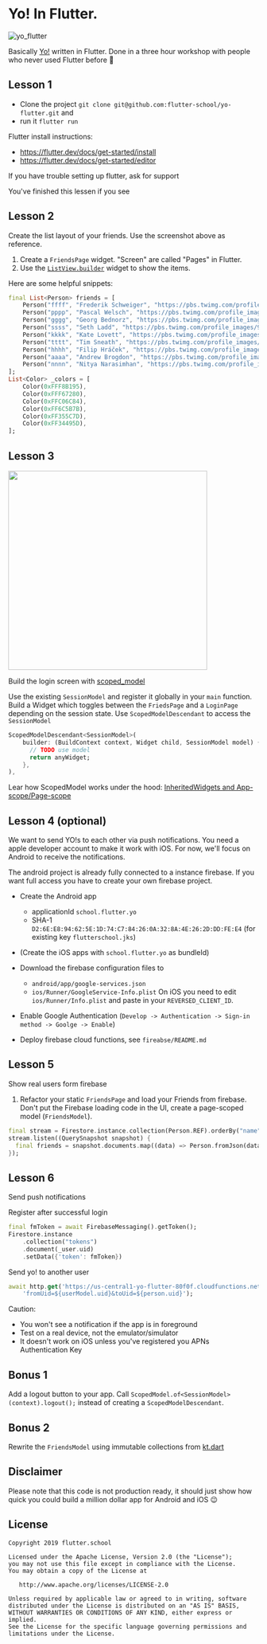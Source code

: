 # Yo! In Flutter.

![yo_flutter](https://user-images.githubusercontent.com/11478053/49794374-b1a1ce00-fd37-11e8-9364-9ec0efde9ca6.png)

Basically [Yo!](http://www.justyo.co/) written in Flutter. Done in a three hour workshop with people who never used Flutter before 🍻

## Lesson 1

- Clone the project `git clone git@github.com:flutter-school/yo-flutter.git` and 
- run it `flutter run`

Flutter install instructions: 
- https://flutter.dev/docs/get-started/install
- https://flutter.dev/docs/get-started/editor

If you have trouble setting up flutter, ask for support

You've finished this lessen if you see 

## Lesson 2

Create the list layout of your friends. Use the screenshot above as reference.

1. Create a `FriendsPage` widget. "Screen" are called "Pages" in Flutter.
2. Use the [`ListView.builder`](https://docs.flutter.io/flutter/widgets/ListView-class.html) widget to show the items. 

Here are some helpful snippets:
```dart
final List<Person> friends = [
    Person("ffff", "Frederik Schweiger", "https://pbs.twimg.com/profile_images/1074391975820972033/SP7txc1D_400x400.jpg"),
    Person("pppp", "Pascal Welsch", "https://pbs.twimg.com/profile_images/941273826557677568/wCBwklPP_400x400.jpg"),
    Person("gggg", "Georg Bednorz", "https://pbs.twimg.com/profile_images/1091439933716381701/PIfcpdHq_400x400.png"),
    Person("ssss", "Seth Ladd", "https://pbs.twimg.com/profile_images/986316447293952000/oZWVUWDs_400x400.jpg"),
    Person("kkkk", "Kate Lovett", "https://pbs.twimg.com/profile_images/1048927764156432384/JxEqQ9dX_400x400.jpg"),
    Person("tttt", "Tim Sneath", "https://pbs.twimg.com/profile_images/653618067084218368/XlQA-oRl_400x400.jpg"),
    Person("hhhh", "Filip Hráček", "https://pbs.twimg.com/profile_images/796079953079111680/ymD9DY5g_400x400.jpg"),
    Person("aaaa", "Andrew Brogdon", "https://pbs.twimg.com/profile_images/651444930884186112/9vlhNFlu_400x400.png"),
    Person("nnnn", "Nitya Narasimhan", "https://pbs.twimg.com/profile_images/988808912504733697/z03gHVFL_400x400.jpg"),
];
List<Color> _colors = [
    Color(0xFFF8B195),
    Color(0xFFF67280),
    Color(0xFFC06C84),
    Color(0xFF6C5B7B),
    Color(0xFF355C7D),
    Color(0xFF34495D),
];
```

## Lesson 3

<img height="400px" src="https://user-images.githubusercontent.com/1096485/54165147-c2a9ca80-445f-11e9-8e9e-c1956e17c9ed.png" ></img>

Build the login screen with [scoped_model](https://github.com/brianegan/scoped_model/)

Use the existing `SessionModel` and register it globally in your `main` function.
Build a Widget which toggles between the `FriedsPage` and a `LoginPage` depending on the session state.
Use `ScopedModelDescendant` to access the `SessionModel`

```dart
ScopedModelDescendant<SessionModel>(
    builder: (BuildContext context, Widget child, SessionModel model) {
      // TODO use model
      return anyWidget;
    },
),
```

Lear how ScopedModel works under the hood: [InheritedWidgets and App-scope/Page-scope](https://medium.com/@mehmetf_71205/inheriting-widgets-b7ac56dbbeb1)

## Lesson 4 (optional)

We want to send YO!s to each other via push notifications. 
You need a apple developer account to make it work with iOS.
For now, we'll focus on Android to receive the notifications.

The android project is already fully connected to a instance firebase. 
If you want full access you have to create your own firebase project.

- Create the Android app
    - applicationId `school.flutter.yo`
    - SHA-1 `D2:6E:E8:94:62:5E:1D:74:C7:84:26:0A:32:8A:4E:26:2D:DD:FE:E4` (for existing key `flutterschool.jks`)
- (Create the iOS apps with `school.flutter.yo` as bundleId)


- Download the firebase configuration files to
    - `android/app/google-services.json` 
    - `ios/Runner/GoogleService-Info.plist`
    On iOS you need to edit `ios/Runner/Info.plist` and paste in your `REVERSED_CLIENT_ID`.

- Enable Google Authentication (`Develop -> Authentication -> Sign-in method -> Goolge -> Enable`) 



- Deploy firebase cloud functions, see `fireabse/README.md`

## Lesson 5

Show real users form firebase

1. Refactor your static `FriendsPage` and load your Friends from firebase. 
Don't put the Firebase loading code in the UI, create a page-scoped model (`FriendsModel`).
```dart
final stream = Firestore.instance.collection(Person.REF).orderBy("name").snapshots();
stream.listen((QuerySnapshot snapshot) {
  final friends = snapshot.documents.map((data) => Person.fromJson(data.data));
});
```

## Lesson 6

Send push notifications

Register after successful login
```dart
final fmToken = await FirebaseMessaging().getToken();
Firestore.instance
    .collection("tokens")
    .document(_user.uid)
    .setData({'token': fmToken})
```

Send yo! to another user
```dart
await http.get('https://us-central1-yo-flutter-80f0f.cloudfunctions.net/sendYo?'
    'fromUid=${userModel.uid}&toUid=${person.uid}');
```

Caution: 
- You won't see a notification if the app is in foreground
- Test on a real device, not the emulator/simulator
- It doesn't work on iOS unless you've registered you APNs Authentication Key


## Bonus 1

Add a logout button to your app. 
Call `ScopedModel.of<SessionModel>(context).logout();` instead of creating a `ScopedModelDescendant`.

## Bonus 2

Rewrite the `FriendsModel` using immutable collections from [kt.dart](https://github.com/passsy/kt.dart)

## Disclaimer

Please note that this code is not production ready, it should just show how quick you could build a million dollar app for Android and iOS 😉

## License

```
Copyright 2019 flutter.school

Licensed under the Apache License, Version 2.0 (the "License");
you may not use this file except in compliance with the License.
You may obtain a copy of the License at

   http://www.apache.org/licenses/LICENSE-2.0

Unless required by applicable law or agreed to in writing, software
distributed under the License is distributed on an "AS IS" BASIS,
WITHOUT WARRANTIES OR CONDITIONS OF ANY KIND, either express or implied.
See the License for the specific language governing permissions and
limitations under the License.
```